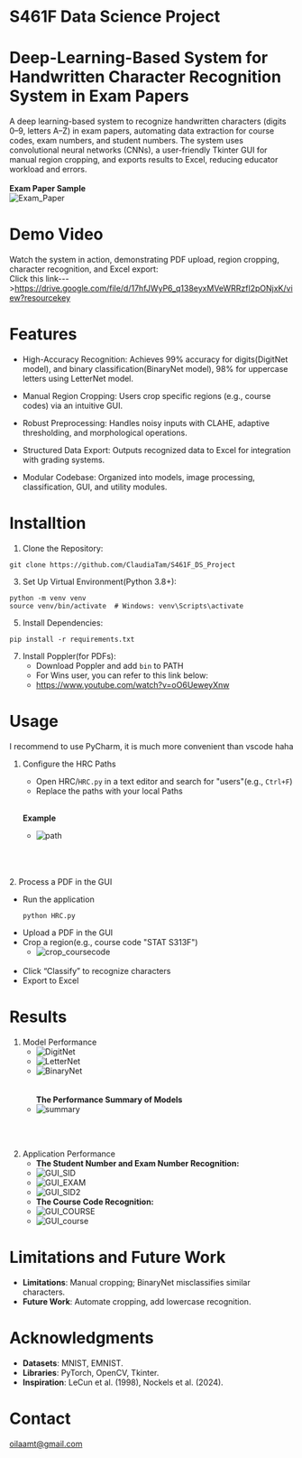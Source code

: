 # S461F Data Science Project
# Deep-Learning-Based System for Handwritten Character Recognition System in Exam Papers

A deep learning-based system to recognize handwritten characters (digits 0–9, letters A–Z) in exam papers, automating data extraction for course codes, exam numbers, and student numbers. The system uses convolutional neural networks (CNNs), a user-friendly Tkinter GUI for manual region cropping, and exports results to Excel, reducing educator workload and errors.
<br>
<br>**Exam Paper Sample**<br/>
![Exam_Paper](assets/12531103-1.png)

# Demo Video
Watch the system in action, demonstrating PDF upload, region cropping, character recognition, and Excel export:
<br>Click this link--->https://drive.google.com/file/d/17hfJWyP6_q138eyxMVeWRRzfl2pONjxK/view?resourcekey<br/>

# Features
- High-Accuracy Recognition: Achieves 99% accuracy for digits(DigitNet model), and binary classification(BinaryNet model), 98% for uppercase letters using LetterNet model.

- Manual Region Cropping: Users crop specific regions (e.g., course codes) via an intuitive GUI.

- Robust Preprocessing: Handles noisy inputs with CLAHE, adaptive thresholding, and morphological operations.
 
- Structured Data Export: Outputs recognized data to Excel for integration with grading systems.

- Modular Codebase: Organized into models, image processing, classification, GUI, and utility modules.


# Installtion
1. Clone the Repository:
  ```
git clone https://github.com/ClaudiaTam/S461F_DS_Project
  ```
3. Set Up Virtual Environment(Python 3.8+):
```
python -m venv venv
source venv/bin/activate  # Windows: venv\Scripts\activate
```
5. Install Dependencies:
```
pip install -r requirements.txt
```
7. Install Poppler(for PDFs):
   - Download Poppler and add `bin` to PATH
   - For Wins user, you can refer to this link below:
   - https://www.youtube.com/watch?v=oO6UeweyXnw
# Usage
I recommend to use PyCharm, it is much more convenient than vscode haha

1. Configure the HRC Paths
   - Open HRC/`HRC.py` in a text editor and search for "users"(e.g., `Ctrl+F`)
   - Replace the paths with your local Paths
  
   <br>**Example**<br/>
   - ![path](assets/path.png)
     
<br> <br/>    
2. Process a PDF in the GUI
   - Run the application
     ```
     python HRC.py
     ```
   - Upload a PDF in the GUI
   - Crop a region(e.g., course code "STAT S313F")
     - ![crop_coursecode](assets/crop_course_code.PNG)
   <br> <br/>
   - Click “Classify” to recognize characters
   - Export to Excel

# Results
1. Model Performance
   - ![DigitNet](assets/plot_digitnet.png)
   - ![LetterNet](assets/plot_letternet.png)
   - ![BinaryNet](assets/plot_binarynet.png)
   <br> <br/>
   <br>**The Performance Summary of Models**<br/>
   - ![summary](assets/performance_allmodels.png)
   

<br> <br/>

 2. Application Performance
    - **The Student Number and Exam Number Recognition:**
    - ![GUI_SID](assets/gui_sid.png)
    - ![GUI_EXAM](assets/gui_examnum.png)
    - ![GUI_SID2](assets/gui_output1.0.png)
    - **The Course Code Recognition:**
    - ![GUI_COURSE](assets/gui_coursecode.png)
    - ![GUI_course](assets/gui_output2.png)

# Limitations and Future Work
- **Limitations**: Manual cropping; BinaryNet misclassifies similar characters.
- **Future Work**: Automate cropping, add lowercase recognition.

# Acknowledgments
- **Datasets**: MNIST, EMNIST.
- **Libraries**: PyTorch, OpenCV, Tkinter.
- **Inspiration**: LeCun et al. (1998), Nockels et al. (2024).

# Contact
oilaamt@gmail.com


